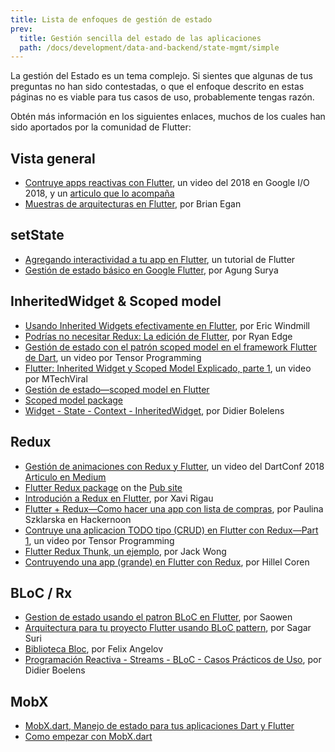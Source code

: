 ```yaml
---
title: Lista de enfoques de gestión de estado
prev:
  title: Gestión sencilla del estado de las aplicaciones
  path: /docs/development/data-and-backend/state-mgmt/simple
---
```


La gestión del Estado es un tema complejo. Si sientes que algunas de tus preguntas no han sido contestadas, o que el enfoque descrito en estas páginas no es viable para tus casos de uso, probablemente tengas razón.

Obtén más información en los siguientes enlaces, muchos de los cuales han sido aportados por la comunidad de Flutter:

## Vista general

* [Contruye apps reactivas con Flutter](https://www.youtube.com/watch?v=RS36gBEp8OI&feature=youtu.be),
  un video del 2018 en Google I/O 2018, y un
  [articulo que lo acompaña]({{site.flutter-medium}}/build-reactive-mobile-apps-in-flutter-companion-article-13950959e381)
* [Muestras de arquitecturas en Flutter](http://fluttersamples.com/), por Brian Egan

## setState

* [Agregando interactividad a tu app en Flutter](/docs/development/ui/interactive),
  un tutorial de Flutter
* [Gestión de estado básico en Google Flutter]({{site.medium}}/@agungsurya/basic-state-management-in-google-flutter-6ee73608f96d),
  por Agung Surya

## InheritedWidget &amp; Scoped model

* [Usando Inherited Widgets efectivamente en Flutter](https://ericwindmill.com/posts/inherited_widget/),
  por Eric Windmill
* [Podrías no necesitar Redux: La edición de Flutter](https://proandroiddev.com/you-might-not-need-redux-the-flutter-edition-9c11eba006d7), por Ryan Edge
* [Gestión de estado con el patrón scoped model en el framework Flutter de Dart](https://www.youtube.com/watch?v=-MCeWP3rgI0), un video por Tensor Programming
* [Flutter: Inherited Widget y Scoped Model Explicado, parte 1](https://www.youtube.com/watch?v=j-27MZwRbFw), 
un video por MTechViral
* [Gestión de estado&mdash;scoped model en Flutter](https://www.youtube.com/watch?v=Oql5bU-Uvso)
* [Scoped model package]({{site.pub-pkg}}/scoped_model)
* [Widget - State - Context - InheritedWidget](https://www.didierboelens.com/2018/06/widget---state---context---inheritedwidget/), por Didier Bolelens
## Redux

* [Gestión de animaciones con Redux y Flutter](https://www.youtube.com/watch?v=9ZkLtr0Fbgk), un video del DartConf 2018 [Articulo en Medium]({{site.flutter-medium}}/animation-management-with-flutter-and-flux-redux-94729e6585fa)
* [Flutter Redux package]({{site.pub-pkg}}/flutter_redux) on the [Pub site]({{site.pub}})
* [Introdución a Redux en Flutter](https://blog.novoda.com/introduction-to-redux-in-flutter/), por Xavi Rigau
* [Flutter + Redux&mdash;Como hacer una app con lista de compras](https://hackernoon.com/flutter-redux-how-to-make-shopping-list-app-1cd315e79b65), 
por Paulina Szklarska en Hackernoon
* [Contruye una aplicacion TODO tipo (CRUD) en Flutter con Redux&mdash;Part 1](https://www.youtube.com/watch?v=Wj216eSBBWs), 
un video por Tensor Programming
* [Flutter Redux Thunk, un ejemplo]({{site.medium}}/flutterpub/flutter-redux-thunk-27c2f2b80a3b), 
  por Jack Wong
* [Contruyendo una app (grande) en Flutter con Redux](https://hillelcoren.com/2018/06/01/building-a-large-flutter-app-with-redux/), 
por Hillel Coren

## BLoC / Rx

* [Gestion de estado usando el patron BLoC en Flutter](https://hk.saowen.com/a/fbb6e484de022173fe85248875286060ce40d069c97420bc0be49d838e19e372), 
por Saowen
* [Arquitectura para tu proyecto Flutter usando BLoC pattern]({{site.medium}}/flutterpub/architecting-your-flutter-project-bd04e144a8f1), por Sagar Suri
* [Biblioteca Bloc](https://felangel.github.io/bloc), por Felix Angelov
* [Programación Reactiva - Streams - BLoC - Casos Prácticos de Uso](https://www.didierboelens.com/2018/12/reactive-programming---streams---bloc---practical-use-cases/), por Didier Boelens 

## MobX

* [MobX.dart, Manejo de estado para tus aplicaciones Dart y Flutter](https://github.com/mobxjs/mobx.dart)
* [Como empezar con MobX.dart](https://mobx.pub/getting-started)